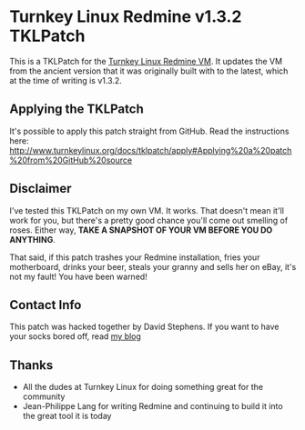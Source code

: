 Turnkey Linux Redmine v1.3.2 TKLPatch
=====================================

This is a TKLPatch for the [Turnkey Linux Redmine VM](http://www.turnkeylinux.org/redmine). It updates the VM from the ancient version that it was originally built with to the latest, which at the time of writing is v1.3.2.

Applying the TKLPatch
---------------------
It's possible to apply this patch straight from GitHub. Read the instructions here: http://www.turnkeylinux.org/docs/tklpatch/apply#Applying%20a%20patch%20from%20GitHub%20source

Disclaimer
----------
I've tested this TKLPatch on my own VM. It works. That doesn't mean it'll work for you, but there's a pretty good chance you'll come out smelling of roses. Either way, **TAKE A SNAPSHOT OF YOUR VM BEFORE YOU DO ANYTHING**. 

That said, if this patch trashes your Redmine installation, fries your motherboard, drinks your beer, steals your granny and sells her on eBay, it's not my fault! You have been warned!

Contact Info
------------
This patch was hacked together by David Stephens. If you want to have your socks bored off, read [my blog](http://www.davidstephens.co.uk)

Thanks
------
* All the dudes at Turnkey Linux for doing something great for the community
* Jean-Philippe Lang for writing Redmine and continuing to build it into the great tool it is today
